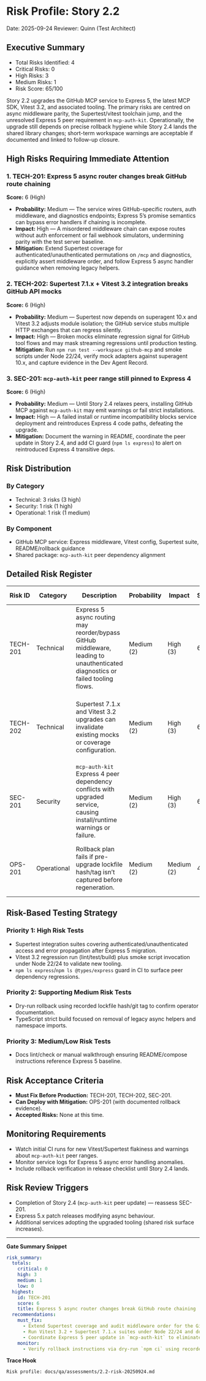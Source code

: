 # Risk Profile: Story 2.2

Date: 2025-09-24
Reviewer: Quinn (Test Architect)

## Executive Summary

- Total Risks Identified: 4
- Critical Risks: 0
- High Risks: 3
- Medium Risks: 1
- Risk Score: 65/100

Story 2.2 upgrades the GitHub MCP service to Express 5, the latest MCP SDK, Vitest 3.2, and associated tooling. The primary risks are centred on async middleware parity, the Supertest/vitest toolchain jump, and the unresolved Express 5 peer requirement in `mcp-auth-kit`. Operationally, the upgrade still depends on precise rollback hygiene while Story 2.4 lands the shared library changes; short-term workspace warnings are acceptable if documented and linked to follow-up closure.

## High Risks Requiring Immediate Attention

### 1. TECH-201: Express 5 async router changes break GitHub route chaining

**Score:** 6 (High)

- **Probability:** Medium — The service wires GitHub-specific routers, auth middleware, and diagnostics endpoints; Express 5’s promise semantics can bypass error handlers if chaining is incomplete.
- **Impact:** High — A misordered middleware chain can expose routes without auth enforcement or fail webhook simulators, undermining parity with the test server baseline.
- **Mitigation:** Extend Supertest coverage for authenticated/unauthenticated permutations on `/mcp` and diagnostics, explicitly assert middleware order, and follow Express 5 async handler guidance when removing legacy helpers.

### 2. TECH-202: Supertest 7.1.x + Vitest 3.2 integration breaks GitHub API mocks

**Score:** 6 (High)

- **Probability:** Medium — Supertest now depends on superagent 10.x and Vitest 3.2 adjusts module isolation; the GitHub service stubs multiple HTTP exchanges that can regress silently.
- **Impact:** High — Broken mocks eliminate regression signal for GitHub tool flows and may mask streaming regressions until production testing.
- **Mitigation:** Run `npm run test --workspace github-mcp` and smoke scripts under Node 22/24, verify mock adapters against superagent 10.x, and capture evidence in the Dev Agent Record.

### 3. SEC-201: `mcp-auth-kit` peer range still pinned to Express 4

**Score:** 6 (High)

- **Probability:** Medium — Until Story 2.4 relaxes peers, installing GitHub MCP against `mcp-auth-kit` may emit warnings or fail strict installations.
- **Impact:** High — A failed install or runtime incompatibility blocks service deployment and reintroduces Express 4 code paths, defeating the upgrade.
- **Mitigation:** Document the warning in README, coordinate the peer update in Story 2.4, and add CI guard (`npm ls express`) to alert on reintroduced Express 4 transitive deps.

## Risk Distribution

### By Category

- Technical: 3 risks (3 high)
- Security: 1 risk (1 high)
- Operational: 1 risk (1 medium)

### By Component

- GitHub MCP service: Express middleware, Vitest config, Supertest suite, README/rollback guidance
- Shared package: `mcp-auth-kit` peer dependency alignment

## Detailed Risk Register

| Risk ID  | Category   | Description                                                                                                    | Probability | Impact | Score | Priority | Mitigation Highlights                                                                                                      |
|----------|------------|----------------------------------------------------------------------------------------------------------------|-------------|--------|-------|----------|----------------------------------------------------------------------------------------------------------------------------|
| TECH-201 | Technical  | Express 5 async routing may reorder/bypass GitHub middleware, leading to unauthenticated diagnostics or failed tooling flows. | Medium (2)  | High (3) | 6 | High | Add Supertest auth enforcement tests, audit middleware order, remove obsolete `express-async-errors` wrappers, document changes. |
| TECH-202 | Technical  | Supertest 7.1.x and Vitest 3.2 upgrades can invalidate existing mocks or coverage configuration.              | Medium (2)  | High (3) | 6 | High | Run full lint/test/build/smoke scripts on Node 22/24, update Vitest config for `projects`, validate coverage remapping, capture results. |
| SEC-201  | Security   | `mcp-auth-kit` Express 4 peer dependency conflicts with upgraded service, causing install/runtime warnings or failure. | Medium (2)  | High (3) | 6 | High | Coordinate with Story 2.4 to release updated peers, document temporary warning acceptance in README, and add CI check for Express 4 remnants.|
| OPS-201  | Operational| Rollback plan fails if pre-upgrade lockfile hash/tag isn’t captured before regeneration.                        | Medium (2)  | Medium (2) | 4 | Medium | Record git hash/branch in README, verify rollback via dry-run `npm ci`, and log evidence in Dev Agent Record.                            |

## Risk-Based Testing Strategy

### Priority 1: High Risk Tests
- Supertest integration suites covering authenticated/unauthenticated access and error propagation after Express 5 migration.
- Vitest 3.2 regression run (lint/test/build) plus smoke script invocation under Node 22/24 to validate new tooling.
- `npm ls express`/`npm ls @types/express` guard in CI to surface peer dependency regressions.

### Priority 2: Supporting Medium Risk Tests
- Dry-run rollback using recorded lockfile hash/git tag to confirm operator documentation.
- TypeScript strict build focused on removal of legacy async helpers and namespace imports.

### Priority 3: Medium/Low Risk Tests
- Docs lint/check or manual walkthrough ensuring README/compose instructions reference Express 5 baseline.

## Risk Acceptance Criteria

- **Must Fix Before Production:** TECH-201, TECH-202, SEC-201.
- **Can Deploy with Mitigation:** OPS-201 (with documented rollback evidence).
- **Accepted Risks:** None at this time.

## Monitoring Requirements

- Watch initial CI runs for new Vitest/Supertest flakiness and warnings about `mcp-auth-kit` peer ranges.
- Monitor service logs for Express 5 async error handling anomalies.
- Include rollback verification in release checklist until Story 2.4 lands.

## Risk Review Triggers

- Completion of Story 2.4 (`mcp-auth-kit` peer update) — reassess SEC-201.
- Express 5.x patch releases modifying async behaviour.
- Additional services adopting the upgraded tooling (shared risk surface increases).

---

**Gate Summary Snippet**

```yaml
risk_summary:
  totals:
    critical: 0
    high: 3
    medium: 1
    low: 0
  highest:
    id: TECH-201
    score: 6
    title: Express 5 async router changes break GitHub route chaining
  recommendations:
    must_fix:
      - Extend Supertest coverage and audit middleware order for the GitHub MCP service post-upgrade
      - Run Vitest 3.2 + Supertest 7.1.x suites under Node 22/24 and document results
      - Coordinate Express 5 peer update in `mcp-auth-kit` to eliminate install warnings/failures
    monitor:
      - Verify rollback instructions via dry-run `npm ci` using recorded lockfile hash/tag
```

**Trace Hook**

```
Risk profile: docs/qa/assessments/2.2-risk-20250924.md
```
